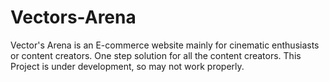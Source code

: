 # Vectors-Arena
Vector's Arena is an E-commerce website mainly for cinematic enthusiasts or content creators. One step solution for all the content creators.
This Project is under development, so may not work properly.

